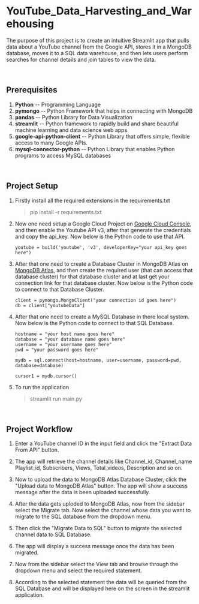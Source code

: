 # YouTube_Data_Harvesting_and_Warehousing

The purpose of this project is to create an intuitive Streamlit app that pulls data about a YouTube channel from the Google API, stores it in a MongoDB database, moves it to a SQL data warehouse, and then lets users perform searches for channel details and join tables to view the data.

<br/>

## Prerequisites
1. **Python** -- Programming Language
2. **pymongo** -- Python Framework that helps in connecting with MongoDB
3. **pandas** -- Python Library for Data Visualization
4. **streamlit** -- Python framework to rapidly build and share beautiful machine learning and data science web apps
5. **google-api-python-client** -- Python Library that offers simple, flexible access to many Google APIs.
6. **mysql-connector-python** -- Python Library that enables Python programs to access MySQL databases

<br/>
   
## Project Setup
1. Firstly install all the required extensions in the requirements.txt
   
   > pip install -r requirements.txt

2. Now one need setup a Google Cloud Project on <a href="https://console.developers.google.com/" target="_blank">Google Cloud Console</a>, and then enable the Youtube API v3, after that generate the credentials and copy the api_key. Now below is the Python code to use that API.

   ```
   youtube = build('youtube', 'v3', developerKey="your api_key goes here")
   ```

3. After that one need to create a Database Cluster in MongoDB Atlas on <a href="https://www.mongodb.com/atlas/database" target="_blank">MongoDB Atlas</a>, and then create the required user (that can access that database cluster) for that database cluster and at last get your connection link for that database cluster. Now below is the Python code to connect to that Database Cluster.

   ```
   client = pymongo.MongoClient("your connection id goes here")
   db = client["youtubeData"]
   ```

4. After that one need to create a MySQL Database in there local system. Now below is the Python code to connect to that SQL Database.

    ```
    hostname = "your host name goes here"
    database = "your database name goes here"
    username = "your username goes here"
    pwd = "your password goes here"
  
    mydb = sql.connect(host=hostname, user=username, password=pwd, database=database)
                       
    cursor1 = mydb.cursor()
    ```

5. To run the application

    > streamlit run main.py

<br/>

## Project Workflow
1. Enter a YouTube channel ID in the input field and click the "Extract Data From API" button.
   
2. The app will retrieve the channel details like  Channel_id, Channel_name Playlist_id, Subscribers, Views, Total_videos, Description and so on.

3. Now to upload the data to MongoDB Atlas Database Cluster, click the "Upload data to MongoDB Atlas" button. The app will show a success message after the data is been uploaded successfully.
   
4. After the data gets uploded to MongoDB Atlas, now from the sidebar select the Migrate tab.  Now select the channel whose data you want to migrate to the SQL database from the dropdown menu.
   
5. Then click the "Migrate Data to SQL" button to migrate the selected channel data to SQL Database.

6. The app will display a success message once the data has been migrated.
   
7. Now from the sidebar select the View tab and browse through the dropdown menu and select the required statement.
    
8. According to the selected statement the data will be queried from the SQL Database  and will be displayed here on the screen in the streamlit application.
